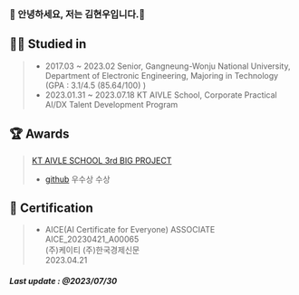 ### 👋 안녕하세요, 저는 김현우입니다.👋

<!--
**hyeonwooKim98/hyeonwooKim98** is a ✨ _special_ ✨ repository because its `README.md` (this file) appears on your GitHub profile.

Here are some ideas to get you started:

- 🔭 I’m currently working on ...
- 🌱 I’m currently learning ...
- 👯 I’m looking to collaborate on ...
- 🤔 I’m looking for help with ...
- 💬 Ask me about ...
- 📫 How to reach me: ...
- 😄 Pronouns: ...
- ⚡ Fun fact: ...
-->


👨‍🎓 Studied in
-------------------------------------
> - 2017.03 ~ 2023.02 Senior, Gangneung-Wonju National University, Department of Electronic Engineering, Majoring in Technology (GPA : 3.1/4.5 (85.64/100) )
> - 2023.01.31 ~ 2023.07.18 KT AIVLE School, Corporate Practical AI/DX Talent Development Program

🏆 Awards
-----------------------------------------
> [KT AIVLE SCHOOL 3rd BIG PROJECT](https://github.com/KT-AIVLE-3rd-AI-Team10/funibuni-main)
> - [github](https://github.com/KT-AIVLE-3rd-AI-Team10) 우수상 수상

🏹 Certification
------------------
> - AICE(AI Certificate for Everyone) ASSOCIATE<br>
> AICE_20230421_A00065<br>
> (주)케이티 (주)한국경제신문<br>
> 2023.04.21

##### Last update : @2023/07/30
